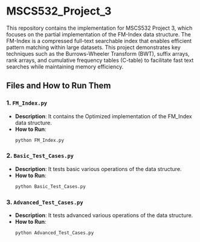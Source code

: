 
# MSCS532_Project_3

This repository contains the implementation for MSCS532 Project 3, which focuses on the partial implementation of the FM-Index data structure. The FM-Index is a compressed full-text searchable index that enables efficient pattern matching within large datasets. This project demonstrates key techniques such as the Burrows-Wheeler Transform (BWT), suffix arrays, rank arrays, and cumulative frequency tables (C-table) to facilitate fast text searches while maintaining memory efficiency.

## Files and How to Run Them

### 1. `FM_Index.py`
- **Description**: It contains the Optimized implementation of the FM_Index data structure.
- **How to Run**:
    ```bash
    python FM_Index.py
    ```

### 2. `Basic_Test_Cases.py`
- **Description**: It tests basic various operations of the data structure.
- **How to Run**:
    ```bash
    python Basic_Test_Cases.py
    ```

### 3. `Advanced_Test_Cases.py`
- **Description**: It tests advanced various operations of the data structure.
- **How to Run**:
    ```bash
    python Advanced_Test_Cases.py
    ```

